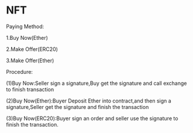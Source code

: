 # NFT
Paying Method:

1.Buy Now(Ether)

2.Make Offer(ERC20)

3.Make Offer(Ether)

Procedure:

(1)Buy Now:Seller sign a signature,Buy get the signature and call exchange to finish transaction

(2)Buy Now(Ether):Buyer Deposit Ether into contract,and then sign a signature,Seller get the signature and finish the transaction

(3)Buy Now(ERC20):Buyer sign an order and seller use the signature to finish the transaction.
